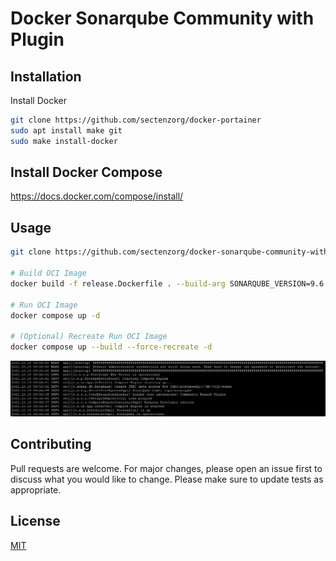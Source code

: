 # Docker Sonarqube Community with Plugin

## Installation

Install Docker 
```bash
git clone https://github.com/sectenzorg/docker-portainer
sudo apt install make git
sudo make install-docker
```
## Install Docker Compose
https://docs.docker.com/compose/install/

## Usage

```bash
git clone https://github.com/sectenzorg/docker-sonarqube-community-with-plugin

# Build OCI Image
docker build -f release.Dockerfile . --build-arg SONARQUBE_VERSION=9.6.1-community --build-arg PLUGIN_VERSION=1.12.0 --tag sonarqube-with-community-branch-plugin:9.6.1-community

# Run OCI Image
docker compose up -d

# (Optional) Recreate Run OCI Image
docker compose up --build --force-recreate -d
```

![Alt text](sonar.jpg?raw=true "Sonarqube")

## Contributing
Pull requests are welcome. For major changes, please open an issue first to discuss what you would like to change.
Please make sure to update tests as appropriate.

## License
[MIT](https://choosealicense.com/licenses/mit/)